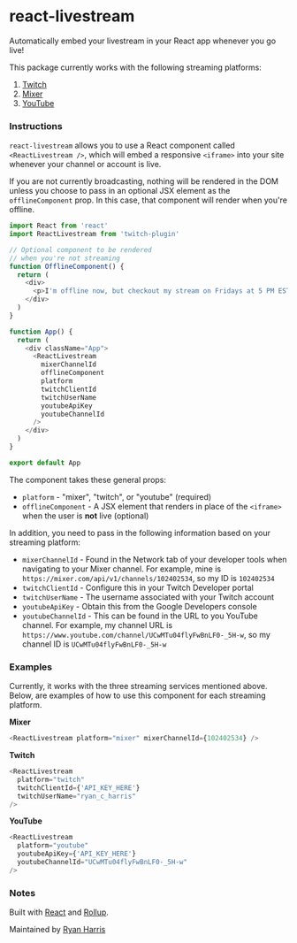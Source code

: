 # react-livestream

Automatically embed your livestream in your React app whenever you go live!

This package currently works with the following streaming platforms:

1. [Twitch](https://www.twitch.tv/)
2. [Mixer](https://www.mixer.com/)
3. [YouTube](https://www.youtube.com/)

### Instructions

`react-livestream` allows you to use a React component called `<ReactLivestream />`, which will embed a responsive `<iframe>` into your site whenever your channel or account is live.

If you are not currently broadcasting, nothing will be rendered in the DOM unless you choose to pass in an optional JSX element as the `offlineComponent` prop. In this case, that component will render when you're offline.

```javascript
import React from 'react'
import ReactLivestream from 'twitch-plugin'

// Optional component to be rendered
// when you're not streaming
function OfflineComponent() {
  return (
    <div>
      <p>I'm offline now, but checkout my stream on Fridays at 5 PM EST</p>
    </div>
  )
}

function App() {
  return (
    <div className="App">
      <ReactLivestream
        mixerChannelId
        offlineComponent
        platform
        twitchClientId
        twitchUserName
        youtubeApiKey
        youtubeChannelId
      />
    </div>
  )
}

export default App
```

The component takes these general props:

- `platform` - "mixer", "twitch", or "youtube" (required)
- `offlineComponent` - A JSX element that renders in place of the `<iframe>` when the user is **not** live (optional)

In addition, you need to pass in the following information based on your streaming platform:

- `mixerChannelId` - Found in the Network tab of your developer tools when navigating to your Mixer channel. For example, mine is `https://mixer.com/api/v1/channels/102402534`, so my ID is `102402534`
- `twitchClientId` - Configure this in your Twitch Developer portal
- `twitchUserName` - The username associated with your Twitch account
- `youtubeApiKey` - Obtain this from the Google Developers console
- `youtubeChannelId` - This can be found in the URL to you YouTube channel. For example, my channel URL is `https://www.youtube.com/channel/UCwMTu04flyFwBnLF0-_5H-w`, so my channel ID is `UCwMTu04flyFwBnLF0-_5H-w`

### Examples

Currently, it works with the three streaming services mentioned above. Below, are examples of how to use this component for each streaming platform.

**Mixer**

```javascript
<ReactLivestream platform="mixer" mixerChannelId={102402534} />
```

**Twitch**

```javascript
<ReactLivestream
  platform="twitch"
  twitchClientId={'API_KEY_HERE'}
  twitchUserName="ryan_c_harris"
/>
```

**YouTube**

```javascript
<ReactLivestream
  platform="youtube"
  youtubeApiKey={'API_KEY_HERE'}
  youtubeChannelId="UCwMTu04flyFwBnLF0-_5H-w"
/>
```

### Notes

Built with [React](https://github.com/facebook/react) and [Rollup](https://github.com/rollup/rollup).

Maintained by [Ryan Harris](https://ryanharris.dev)
